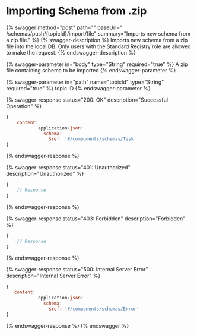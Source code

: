 # Importing Schema from .zip

{% swagger method="post" path="" baseUrl=" /schemas/push/{topicId}/import/file" summary="Imports new schema from a zip file." %}
{% swagger-description %}
Imports new schema from a zip file into the local DB. Only users with the Standard Registry role are allowed to make the request.
{% endswagger-description %}

{% swagger-parameter in="body" type="String" required="true" %}
A zip file containing schema to be imported
{% endswagger-parameter %}

{% swagger-parameter in="path" name="topicId" type="String" required="true" %}
topic ID
{% endswagger-parameter %}

{% swagger-response status="200: OK" description="Successful Operation" %}
```javascript
{
    content:
            application/json:
              schema:
                $ref: '#/components/schemas/Task'
}
```
{% endswagger-response %}

{% swagger-response status="401: Unauthorized" description="Unauthorized" %}
```javascript
{
    // Response
}
```
{% endswagger-response %}

{% swagger-response status="403: Forbidden" description="Forbidden" %}
```javascript
{
    // Response
}
```
{% endswagger-response %}

{% swagger-response status="500: Internal Server Error" description="Internal Server Error" %}
```javascript
{
   content:
            application/json:
              schema:
                $ref: '#/components/schemas/Error'
}
```
{% endswagger-response %}
{% endswagger %}
